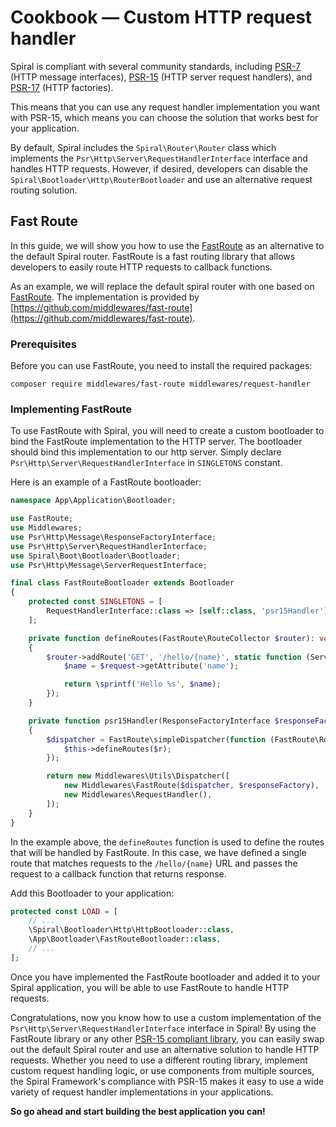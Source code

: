 # Cookbook — Custom HTTP request handler

Spiral is compliant with several community standards, including [PSR-7](https://www.php-fig.org/psr/psr-7/) (HTTP 
message interfaces), [PSR-15](https://www.php-fig.org/psr/psr-15/) (HTTP server request handlers),
and [PSR-17](https://www.php-fig.org/psr/psr-17/) (HTTP factories).

This means that you can use any request handler implementation you want with PSR-15, which means you can choose the
solution that works best for your application.

By default, Spiral includes the `Spiral\Router\Router` class which implements the
`Psr\Http\Server\RequestHandlerInterface` interface and handles HTTP requests. However, if desired, developers can
disable the `Spiral\Bootloader\Http\RouterBootloader` and use an alternative request routing solution.

## Fast Route

In this guide, we will show you how to use the [FastRoute](https://github.com/nikic/FastRoute) as an alternative to the
default Spiral router. FastRoute is a fast routing library that allows developers to easily route HTTP
requests to callback functions.

As an example, we will replace the default spiral router with one based
on [FastRoute](https://github.com/nikic/FastRoute). The implementation is provided
by [https://github.com/middlewares/fast-route](https://github.com/middlewares/fast-route).

### Prerequisites

Before you can use FastRoute, you need to install the required packages:

```terminal
composer require middlewares/fast-route middlewares/request-handler
```

### Implementing FastRoute

To use FastRoute with Spiral, you will need to create a custom bootloader to bind the FastRoute
implementation to the HTTP server. The bootloader should bind this implementation to our http server. Simply
declare `Psr\Http\Server\RequestHandlerInterface` in `SINGLETONS` constant.

Here is an example of a FastRoute bootloader:

```php app/src/Application/Bootloader/FastRouteBootloader.php
namespace App\Application\Bootloader;

use FastRoute;
use Middlewares;
use Psr\Http\Message\ResponseFactoryInterface;
use Psr\Http\Server\RequestHandlerInterface;
use Spiral\Boot\Bootloader\Bootloader;
use Psr\Http\Message\ServerRequestInterface;

final class FastRouteBootloader extends Bootloader
{
    protected const SINGLETONS = [
        RequestHandlerInterface::class => [self::class, 'psr15Handler'],
    ];

    private function defineRoutes(FastRoute\RouteCollector $router): void
    {
        $router->addRoute('GET', '/hello/{name}', static function (ServerRequestInterface $request): string {
            $name = $request->getAttribute('name');

            return \sprintf('Hello %s', $name);
        });
    }

    private function psr15Handler(ResponseFactoryInterface $responseFactory): RequestHandlerInterface
    {
        $dispatcher = FastRoute\simpleDispatcher(function (FastRoute\RouteCollector $r) {
            $this->defineRoutes($r);
        });

        return new Middlewares\Utils\Dispatcher([
            new Middlewares\FastRoute($dispatcher, $responseFactory),
            new Middlewares\RequestHandler(),
        ]);
    }
}
```

In the example above, the `defineRoutes` function is used to define the routes that will be handled by FastRoute. In
this case, we have defined a single route that matches requests to the `/hello/{name}` URL and passes the request to a
callback function that returns response.

Add this Bootloader to your application:

```php app/src/Application/Kernel.php
protected const LOAD = [
    // ...
    \Spiral\Bootloader\Http\HttpBootloader::class,
    \App\Bootloader\FastRouteBootloader::class,
    // ...
];
```

Once you have implemented the FastRoute bootloader and added it to your Spiral application, you will be able
to use FastRoute to handle HTTP requests.

Congratulations, now you know how to use a custom implementation of the `Psr\Http\Server\RequestHandlerInterface`
interface in Spiral! By using the FastRoute library or any
other [PSR-15 compliant library](https://packagist.org/?query=psr-15%20router), you can easily swap out the default
Spiral router and use an alternative solution to handle HTTP requests. Whether you need to use a different
routing library, implement custom request handling logic, or use components from multiple sources, the Spiral
Framework's compliance with PSR-15 makes it easy to use a wide variety of request handler implementations in
your applications.

**So go ahead and start building the best application you can!**